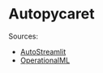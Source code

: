 # Autopycaret

Sources:
- [AutoStreamlit](https://github.com/nicknochnack/AutoStreamlit)
- [OperationalML](https://github.com/Venkatakrishnan-Ramesh/OperationalML)


